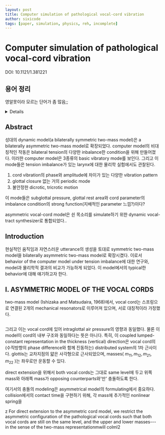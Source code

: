 ```yaml
---
layout: post
title: Computer simulation of pathological vocal-cord vibration
author: sixicode
tags: [paper, simulation, physics, reh, incomplete]
---
```


# Computer simulation of pathological vocal-cord vibration

DOI: 10.1121/1.381221

## 용어 정리

영알못이라 모르는 단어가 좀 많음;;

<details>

vocal cord : 성대<br>

bilateral : 두 면을 가지거나 양면에 관한. 두 개의 측면을 갖는<br>

pathological : 병리학적인<br>

larynges(larynx의 복수형) : 후두<br>

glottal closure : closure of glottis(=middle part of the larynx)인듯<br>

dicrotic : Denoting a pulse in which a double beat is detectable for each beat of the heart<br>
- -crotic : having a heartbeat or pulse<br>

hoarse : 쉰<br>

devise : 고안<br>

thyroid cartilage : 방패연골<br>
> <details><summary>방패연골 사진</summary><img src="https://upload.wikimedia.org/wikipedia/commons/thumb/8/8a/Larynx_external_en.svg/375px-Larynx_external_en.svg.png"></details><br>

resonators : 공명기

intra- : 안의 내부의

lumped circuit : 회로나 시스템전체가 하나의 point로 간주될 정도로 아주 작은 집합체로 되어있어 신호의 traveling time(전파시간)을 고려할 필요가 없는 것

lateral : 수평

</details>

## Abstract

성대의 dynamic model(a bilaterally symmetric two-mass model)은 a bilaterally asymmetric two-mass model로 확장되었다. computer model의 비대칭적인 작동은 bilateral tension의 다양한 inbalance한 condition을 위해 만들어졌다. 이러한 computer model은 3종류의 basic vibratory mode를 보인다. 그리고 이 mode들은 tension imbalance가 있는 larynx에 대한 물리학 실험에서도 관찰된다.
1. cord vibration의 phase와 amplitude에 차이가 있는 다양한 vibration pattern
2. glottal closure 없는 거의 periodic mode
3. 불안정한 dicrotic, tricrotic motion

이  mode들은 subglottal pressure, glottal rest area와 cord parameter의 imbalance condition의 strong function(지배적인 parameter 느낌?)이다?

asymmetric vocal-cord model은 쉰 목소리를 simulate하기 위한 dynamic vocal-tract synthesizer로 통합되었다..

## Introduction

현실적인 움직임과 자연스러운 utterance의 생성을 토대로 symmetric two-mass model을 bilaterally asymmetric two-mass model로 확장시켰다.
이로서 behavior of the computer model under tension imbalance에 대한 연구와, model과 물리학적 결과의 비교가 가능하게 되었다.
이 model에서의 typical한 behavior에 대해 얘기하고자 한다.

## I. ASYMMETRIC MODEL OF THE VOCAL CORDS

two-mass model (Ishizaka and Matsudaira, 1968)에서, vocal cord는 스프링으로 연결된 2개의 mechanical resonators로 이루어져 있으며, 서로 대칭적이라 가정했다.

<img rc="https://sixicode.github.io/assets/img/posts/2023-01-12-computer-simulation-of-pathological-vocal--cord-vibration/fig1.PNG">

그리고 이는 vocal cord에 있어 intraglottal air pressure의 영향과 동일했다. 물론 이 model이 cord의 내부 구조와 동일하다는 뜻은 아니다.
특히, 이 coupled lumped-constant representation in the thickness (vertical) direction은 vocal cord의 (수직방향의 phase difference와 함께 진동하는) distributed system의 1차 근사이다.
glottis는 교차지점의 얇은 사각형으로 근사되었으며, masses( $m_{11}, m_{12}, m_{21}, m_{22}$ )는 좌우로만 운동할 수 있다.

direct extension을 위해서 both vocal cords는 그대로 same level에 두고 위쪽 mass와 아래쪽 mass가 opposing counterparts와'만' 충돌하도록 한다.

여기서의 충돌의 modeling은 asymmetrical model의 formulating에서 중요하다.
collision에서의 contact time을 구현하기 위해, 각 mass에 추가적인 nonlinear spring을 

z
For direct extension to the asymmetric cord model,
we restrict the asymmetric configuration of the pathological vocal cords such that both vocal cords are still
on the same level, and the upper and lower masses---
in the sense of the two-mass representationmwill colml2